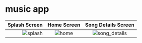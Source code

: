 # music app

|  Splash Screen         |   Home Screen             |  Song Details Screen              
------------------------:|:-------------------------:|:-------------------------:
![splash](https://github.com/mariammoamen20/music-app/assets/76426940/2866ac4d-f988-46b9-a17b-8491b0eeb1cb)|![home](https://github.com/mariammoamen20/music-app/assets/76426940/0453f83b-26ea-4448-b44d-1adcec6212d3)|![song_details](https://github.com/mariammoamen20/music-app/assets/76426940/5dbf95ae-d328-4125-81d5-a70de874791a)


